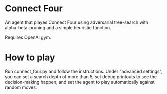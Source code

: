 # Connect Four
An agent that playes Connect Four using adversarial tree-search with alpha-beta-pruning and a simple heuristic function.

Requires OpenAI gym.

# How to play
Run connect_four.py and follow the instructions. 
Under "advanced settings", you can set a search depth of more than 5, set debug printouts to see the decision-making happen, and set the agent to play automatically against random moves.
